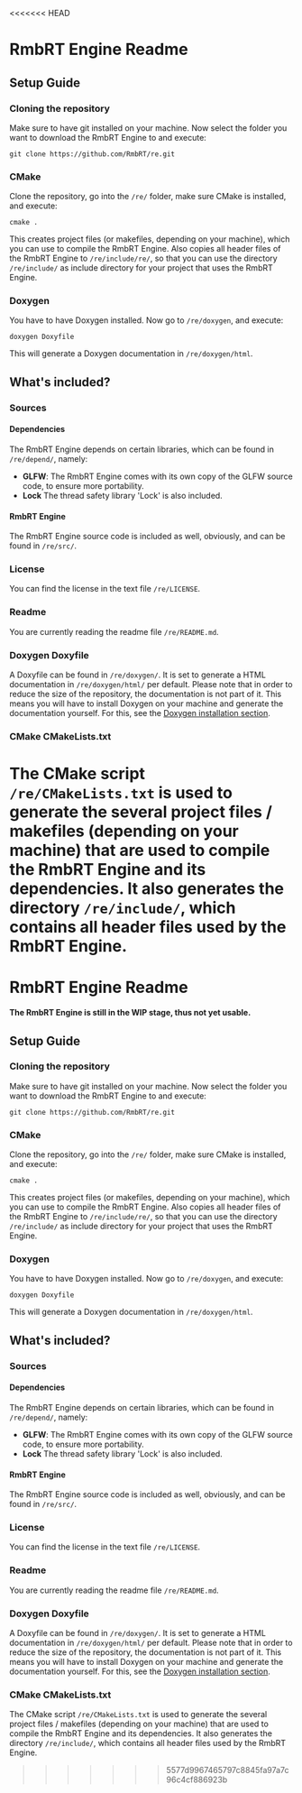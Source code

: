 <<<<<<< HEAD
# RmbRT Engine Readme

## Setup Guide

### Cloning the repository
Make sure to have git installed on your machine. Now select the folder you want to download the RmbRT Engine to and execute:

``
git clone https://github.com/RmbRT/re.git
``

### CMake
Clone the repository, go into the ``/re/`` folder, make sure CMake is installed, and execute:

``
cmake .
``

This creates project files (or makefiles, depending on your machine), which you can use to compile the RmbRT Engine. Also copies all header files of the RmbRT Engine to ``/re/include/re/``, so that you can use the directory ``/re/include/`` as include directory for your project that uses the RmbRT Engine.
### Doxygen
You have to have Doxygen installed. Now go to ``/re/doxygen``, and execute:

``
doxygen Doxyfile
``

This will generate a Doxygen documentation in ``/re/doxygen/html``.

## What's included?
### Sources
#### Dependencies
The RmbRT Engine depends on certain libraries, which can be found in ``/re/depend/``, namely:
* **GLFW**: The RmbRT Engine comes with its own copy of the GLFW source code, to ensure more portability.
* **Lock** The thread safety library 'Lock' is also included.

#### RmbRT Engine
The RmbRT Engine source code is included as well, obviously, and can be found in ``/re/src/``.

### License
You can find the license in the text file ``/re/LICENSE``.

### Readme
You are currently reading the readme file ``/re/README.md``.

### Doxygen Doxyfile
A Doxyfile can be found in ``/re/doxygen/``. It is set to generate a HTML documentation in ``/re/doxygen/html/`` per default. Please note that in order to reduce the size of the repository, the documentation is not part of it. This means you will have to install Doxygen on your machine and generate the documentation yourself. For this, see the [Doxygen installation section](#doxygen).

### CMake CMakeLists.txt
The CMake script ``/re/CMakeLists.txt`` is used to generate the several project files / makefiles (depending on your machine) that are used to compile the RmbRT Engine and its dependencies. It also generates the directory ``/re/include/``, which contains all header files used by the RmbRT Engine.
=======
# RmbRT Engine Readme
**The RmbRT Engine is still in the WIP stage, thus not yet usable.**

## Setup Guide

### Cloning the repository
Make sure to have git installed on your machine. Now select the folder you want to download the RmbRT Engine to and execute:

``
git clone https://github.com/RmbRT/re.git
``

### CMake
Clone the repository, go into the ``/re/`` folder, make sure CMake is installed, and execute:

``
cmake .
``

This creates project files (or makefiles, depending on your machine), which you can use to compile the RmbRT Engine. Also copies all header files of the RmbRT Engine to ``/re/include/re/``, so that you can use the directory ``/re/include/`` as include directory for your project that uses the RmbRT Engine.
### Doxygen
You have to have Doxygen installed. Now go to ``/re/doxygen``, and execute:

``
doxygen Doxyfile
``

This will generate a Doxygen documentation in ``/re/doxygen/html``.

## What's included?
### Sources
#### Dependencies
The RmbRT Engine depends on certain libraries, which can be found in ``/re/depend/``, namely:
* **GLFW**: The RmbRT Engine comes with its own copy of the GLFW source code, to ensure more portability.
* **Lock** The thread safety library 'Lock' is also included.

#### RmbRT Engine
The RmbRT Engine source code is included as well, obviously, and can be found in ``/re/src/``.

### License
You can find the license in the text file ``/re/LICENSE``.

### Readme
You are currently reading the readme file ``/re/README.md``.

### Doxygen Doxyfile
A Doxyfile can be found in ``/re/doxygen/``. It is set to generate a HTML documentation in ``/re/doxygen/html/`` per default. Please note that in order to reduce the size of the repository, the documentation is not part of it. This means you will have to install Doxygen on your machine and generate the documentation yourself. For this, see the [Doxygen installation section](#doxygen).

### CMake CMakeLists.txt
The CMake script ``/re/CMakeLists.txt`` is used to generate the several project files / makefiles (depending on your machine) that are used to compile the RmbRT Engine and its dependencies. It also generates the directory ``/re/include/``, which contains all header files used by the RmbRT Engine.
>>>>>>> 5577d9967465797c8845fa97a7c96c4cf886923b
